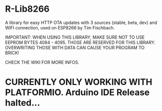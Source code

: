 # R-Lib8266
A library for easy HTTP OTA updates with 3 sources (stable, beta, dev) and WIFI connection, used on ESP8266 by Tim Fischbach.

IMPORTANT: WHEN USING THIS LIBRARY, MAKE SURE NOT TO USE EEPROM BYTES 4084 - 4095. THOSE ARE RESERVED FOR THIS LIBRARY. OVERWRITING THOSE WITH DATA CAN CAUSE YOUR PROGRAM TO BRICK!

CHECK THE WIKI FOR MORE INFOS.

# CURRENTLY ONLY WORKING WITH PLATFORMIO. Arduino IDE Release halted...
